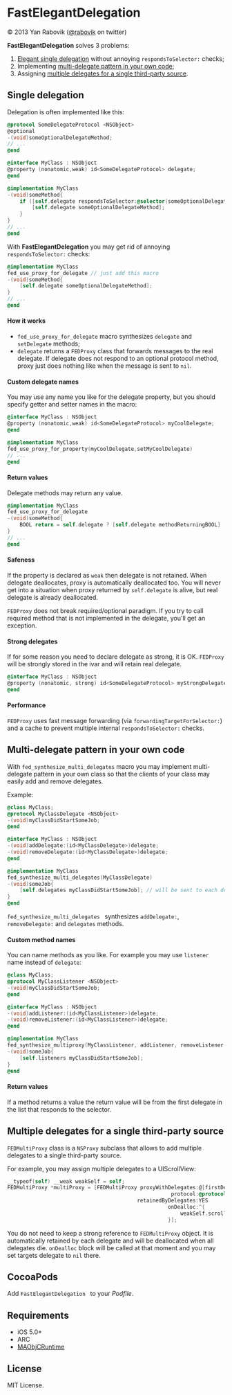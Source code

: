 
# FastElegantDelegation

© 2013 Yan Rabovik ([@rabovik][twitter] on twitter)

**FastElegantDelegation** solves 3 problems:

1. [Elegant single delegation][single] without annoying `respondsToSelector:` checks;
2. Implementing [multi-delegate pattern in your own code][multiDelegatePattern];
3. Assigning [multiple delegates for a single third-party source][multipleToSingle].

## Single delegation
Delegation is often implemented like this:

```objective-c
@protocol SomeDelegateProtocol <NSObject>
@optional
-(void)someOptionalDelegateMethod;
// ...
@end

@interface MyClass : NSObject
@property (nonatomic,weak) id<SomeDelegateProtocol> delegate;
@end

@implementation MyClass
-(void)someMethod{
    if ([self.delegate respondsToSelector:@selector(someOptionalDelegateMethod)]) {
        [self.delegate someOptionalDelegateMethod];
    }
}
// ...
@end
```

With **FastElegantDelegation** you may get rid of annoying `respondsToSelector:` checks:

```objective-c
@implementation MyClass
fed_use_proxy_for_delegate // just add this macro
-(void)someMethod{
    [self.delegate someOptionalDelegateMethod];
}
// ...
@end
```

#### How it works
* `fed_use_proxy_for_delegate` macro synthesizes `delegate` and `setDelegate` methods;
* `delegate` returns a `FEDProxy` class that forwards messages to the real delegate. If delegate does not respond to an optional protocol method, proxy just does nothing like when the message is sent to `nil`.

#### Custom delegate names
You may use any name you like for the delegate property, but you should specify getter and setter names in the macro:
```objective-c
@interface MyClass : NSObject
@property (nonatomic,weak) id<SomeDelegateProtocol> myCoolDelegate;
@end

@implementation MyClass
fed_use_proxy_for_property(myCoolDelegate,setMyCoolDelegate)
// ...
@end
```

#### Return values
Delegate methods may return any value.
```objective-c
@implementation MyClass
fed_use_proxy_for_delegate
-(void)someMethod{
    BOOL return = self.delegate ? [self.delegate methodReturningBOOL] : YES; // YES by default
}
// ...
@end
```

#### Safeness
If the property is declared as `weak` then delegate is not retained. When delegate deallocates, proxy is automatically deallocated too. You will never get into a situation when proxy returned by `self.delegate` is alive, but real delegate is already deallocated.

`FEDProxy` does not break required/optional paradigm. If you try to call required method that is not implemented in the delegate, you'll get an exception.

#### Strong delegates
If for some reason you need to declare delegate as strong, it is OK. `FEDProxy` will be strongly stored in the ivar and will retain real delegate.

```objective-c
@interface MyClass : NSObject
@property (nonatomic, strong) id<SomeDelegateProtocol> myStrongDelegate;
@end
``` 

#### Performance
`FEDProxy` uses fast message forwarding (via `forwardingTargetForSelector:`) and a cache to prevent multiple internal `respondsToSelector:` checks.

## Multi-delegate pattern in your own code
With `fed_synthesize_multi_delegates` macro you may implement multi-delegate pattern in your own class so that the clients of your class may easily add and remove delegates.

Example:
```objective-c
@class MyClass;
@protocol MyClassDelegate <NSObject>
-(void)myClassDidStartSomeJob;
@end

@interface MyClass : NSObject
-(void)addDelegate:(id<MyClassDelegate>)delegate;
-(void)removeDelegate:(id<MyClassDelegate>)delegate;
@end

@implementation MyClass
fed_synthesize_multi_delegates(MyClassDelegate)
-(void)someJob{
    [self.delegates myClassDidStartSomeJob]; // will be sent to each delegate
}
@end
```
`fed_synthesize_multi_delegates ` synthesizes `addDelegate:`, `removeDelegate:` and `delegates` methods.

#### Custom method names
You can name methods as you like. For example you may use `listener` name instead of `delegate`:

```objective-c
@class MyClass;
@protocol MyClassListener <NSObject>
-(void)myClassDidStartSomeJob;
@end

@interface MyClass : NSObject
-(void)addListener:(id<MyClassListener>)delegate;
-(void)removeListener:(id<MyClassListener>)delegate;
@end

@implementation MyClass
fed_synthesize_multiproxy(MyClassListener, addListener, removeListener, listeners)
-(void)someJob{
    [self.listeners myClassDidStartSomeJob];
}
@end
```

#### Return values
If a method returns a value the return value will be from the first delegate in the list that responds to the selector.

## Multiple delegates for a single third-party source

`FEDMultiProxy` class is a `NSProxy` subclass that allows to add multiple delegates to a single third-party source.

For example, you may assign multiple delegates to a UIScrollView:

```objective-c
__typeof(self) __weak weakSelf = self;
FEDMultiProxy *multiProxy = [FEDMultiProxy proxyWithDelegates:@[firstDelegate, secondDelegate]
                                                     protocol:@protocol(UIScrollViewDelegate)
                                          retainedByDelegates:YES
                                                    onDealloc:^{
                                                        weakSelf.scrollView.delegate = nil;
                                                    }];
```

You do not need to keep a strong reference to `FEDMultiProxy` object. It is automatically retained by each delegate and will be deallocated when all delegates die. `onDealloc` block will be called at that moment and you may set targets delegate to `nil` there. 

## CocoaPods
Add `FastElegantDelegation ` to your _Podfile_.

## Requirements
* iOS 5.0+
* ARC
* [MAObjCRuntime][MAObjCRuntime]

## License
MIT License.

[twitter]: https://twitter.com/rabovik
[single]: #single-delegation
[multipleToSingle]: #multiple-delegates-for-a-single-third-party-source
[multiDelegatePattern]: #multi-delegate-pattern-in-your-own-code
[MAObjCRuntime]: https://github.com/mikeash/MAObjCRuntime
